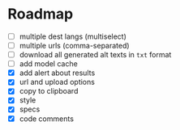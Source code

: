 # Roadmap

- [ ] multiple dest langs (multiselect)
- [ ] multiple urls (comma-separated)
- [ ] download all generated alt texts in `txt` format
- [ ] add model cache
- [x] add alert about results
- [x] url and upload options
- [x] copy to clipboard
- [x] style
- [x] specs
- [x] code comments